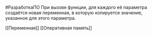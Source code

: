 #РазработкаПО
При вызове функции, для каждого её параметра создаётся новая переменная, в которую копируется значение, указанное для этого параметра.

[[Переменная]]
[[Оперативная память]]
